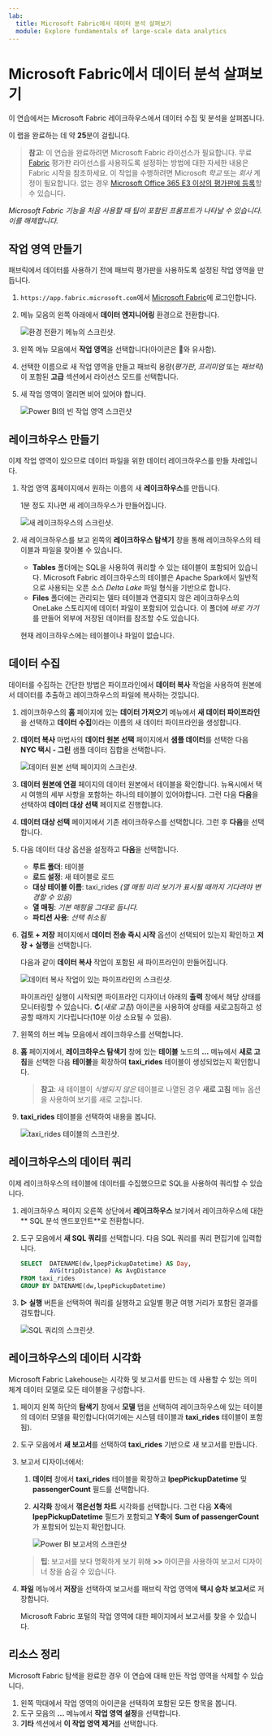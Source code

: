 ```yaml
---
lab:
  title: Microsoft Fabric에서 데이터 분석 살펴보기
  module: Explore fundamentals of large-scale data analytics
---
```


# Microsoft Fabric에서 데이터 분석 살펴보기

이 연습에서는 Microsoft Fabric 레이크하우스에서 데이터 수집 및 분석을 살펴봅니다.

이 랩을 완료하는 데 약 **25**분이 걸립니다.

> **참고**: 이 연습을 완료하려면 Microsoft Fabric 라이선스가 필요합니다. 무료 [Fabric](https://learn.microsoft.com/fabric/get-started/fabric-trial) 평가판 라이선스를 사용하도록 설정하는 방법에 대한 자세한 내용은 Fabric 시작을 참조하세요. 이 작업을 수행하려면 Microsoft *학교* 또는 *회사* 계정이 필요합니다. 없는 경우 [Microsoft Office 365 E3 이상의 평가판에 등록](https://www.microsoft.com/microsoft-365/business/compare-more-office-365-for-business-plans)할 수 있습니다.

*Microsoft Fabric 기능을 처음 사용할 때 팁이 포함된 프롬프트가 나타날 수 있습니다. 이를 해제합니다.*

## 작업 영역 만들기

패브릭에서 데이터를 사용하기 전에 패브릭 평가판을 사용하도록 설정된 작업 영역을 만듭니다.

1. `https://app.fabric.microsoft.com`에서 [Microsoft Fabric](https://app.fabric.microsoft.com)에 로그인합니다.
1. 메뉴 모음의 왼쪽 아래에서 **데이터 엔지니어링** 환경으로 전환합니다.

    ![환경 전환기 메뉴의 스크린샷.](./images/fabric-switcher.png)

1. 왼쪽 메뉴 모음에서 **작업 영역**을 선택합니다(아이콘은 와 유사함).
1. 선택한 이름으로 새 작업 영역을 만들고 패브릭 용량(*평가판*, *프리미엄* 또는 *패브릭*)이 포함된 **고급** 섹션에서 라이선스 모드를 선택합니다.
1. 새 작업 영역이 열리면 비어 있어야 합니다.

    ![Power BI의 빈 작업 영역 스크린샷](./images/new-workspace.png)

## 레이크하우스 만들기

이제 작업 영역이 있으므로 데이터 파일을 위한 데이터 레이크하우스를 만들 차례입니다.

1. 작업 영역 홈페이지에서 원하는 이름의 새 **레이크하우스**를 만듭니다.

    1분 정도 지나면 새 레이크하우스가 만들어집니다.

    ![새 레이크하우스의 스크린샷.](./images/new-lakehouse.png)

1. 새 레이크하우스를 보고 왼쪽의 **레이크하우스 탐색기** 창을 통해 레이크하우스의 테이블과 파일을 찾아볼 수 있습니다.
    - **Tables** 폴더에는 SQL을 사용하여 쿼리할 수 있는 테이블이 포함되어 있습니다. Microsoft Fabric 레이크하우스의 테이블은 Apache Spark에서 일반적으로 사용되는 오픈 소스 *Delta Lake* 파일 형식을 기반으로 합니다.
    - **Files** 폴더에는 관리되는 델타 테이블과 연결되지 않은 레이크하우스의 OneLake 스토리지에 데이터 파일이 포함되어 있습니다. 이 폴더에 *바로 가기*를 만들어 외부에 저장된 데이터를 참조할 수도 있습니다.

    현재 레이크하우스에는 테이블이나 파일이 없습니다.

## 데이터 수집

데이터를 수집하는 간단한 방법은 파이프라인에서 **데이터 복사** 작업을 사용하여 원본에서 데이터를 추출하고 레이크하우스의 파일에 복사하는 것입니다.

1. 레이크하우스의 **홈** 페이지에 있는 **데이터 가져오기** 메뉴에서 **새 데이터 파이프라인**을 선택하고 **데이터 수집**이라는 이름의 새 데이터 파이프라인을 생성합니다.
1. **데이터 복사** 마법사의 **데이터 원본 선택** 페이지에서 **샘플 데이터**를 선택한 다음 **NYC 택시 - 그린** 샘플 데이터 집합을 선택합니다.

    ![데이터 원본 선택 페이지의 스크린샷.](./images/choose-data-source.png)

1. **데이터 원본에 연결** 페이지의 데이터 원본에서 테이블을 확인합니다. 뉴욕시에서 택시 여행의 세부 사항을 포함하는 하나의 테이블이 있어야합니다. 그런 다음 **다음**을 선택하여 **데이터 대상 선택** 페이지로 진행합니다.
1. **데이터 대상 선택** 페이지에서 기존 레이크하우스를 선택합니다. 그런 후 **다음**을 선택합니다.
1. 다음 데이터 대상 옵션을 설정하고 **다음**을 선택합니다.
    - **루트 폴더**: 테이블
    - **로드 설정**: 새 테이블로 로드
    - **대상 테이블 이름**: taxi_rides *(열 매핑 미리 보기가 표시될 때까지 기다려야 변경할 수 있음)*
    - **열 매핑**: *기본 매핑을 그대로 둡니다.*
    - **파티션 사용**: *선택 취소됨*
1. **검토 + 저장** 페이지에서 **데이터 전송 즉시 시작** 옵션이 선택되어 있는지 확인하고 **저장 + 실행**을 선택합니다.

    다음과 같이 **데이터 복사** 작업이 포함된 새 파이프라인이 만들어집니다.

    ![데이터 복사 작업이 있는 파이프라인의 스크린샷.](./images/copy-data-pipeline.png)

    파이프라인 실행이 시작되면 파이프라인 디자이너 아래의 **출력** 창에서 해당 상태를 모니터링할 수 있습니다. **&#8635;**(*새로 고침*) 아이콘을 사용하여 상태를 새로고침하고 성공할 때까지 기다립니다(10분 이상 소요될 수 있음).

1. 왼쪽의 허브 메뉴 모음에서 레이크하우스를 선택합니다.
1. **홈** 페이지에서, **레이크하우스 탐색기** 창에 있는 **테이블** 노드의 **…** 메뉴에서 **새로 고침**을 선택한 다음 **테이블**을 확장하여 **taxi_rides** 테이블이 생성되었는지 확인합니다.

    > **참고**: 새 테이블이 *식별되지 않은* 테이블로 나열된 경우 **새로 고침** 메뉴 옵션을 사용하여 보기를 새로 고칩니다.

1. **taxi_rides** 테이블을 선택하여 내용을 봅니다.

    ![taxi_rides 테이블의 스크린샷.](./images/dimProduct.png)

## 레이크하우스의 데이터 쿼리

이제 레이크하우스의 테이블에 데이터를 수집했으므로 SQL을 사용하여 쿼리할 수 있습니다.

1. 레이크하우스 페이지 오른쪽 상단에서 **레이크하우스** 보기에서 레이크하우스에 대한** SQL 분석 엔드포인트**로 전환합니다.

1. 도구 모음에서 **새 SQL 쿼리**를 선택합니다. 다음 SQL 쿼리를 쿼리 편집기에 입력합니다.

    ```sql
    SELECT  DATENAME(dw,lpepPickupDatetime) AS Day,
            AVG(tripDistance) As AvgDistance
    FROM taxi_rides
    GROUP BY DATENAME(dw,lpepPickupDatetime)
    ```

1. **&#9655; 실행** 버튼을 선택하여 쿼리를 실행하고 요일별 평균 여행 거리가 포함된 결과를 검토합니다.

    ![SQL 쿼리의 스크린샷.](./images/sql-query.png)

## 레이크하우스의 데이터 시각화

Microsoft Fabric Lakehouse는 시각화 및 보고서를 만드는 데 사용할 수 있는 의미 체계 데이터 모델로 모든 테이블을 구성합니다.

1. 페이지 왼쪽 하단의 **탐색기** 창에서 **모델** 탭을 선택하여 레이크하우스에 있는 테이블의 데이터 모델을 확인합니다(여기에는 시스템 테이블과 **taxi_rides** 테이블이 포함됨).
1. 도구 모음에서 **새 보고서**를 선택하여 **taxi_rides** 기반으로 새 보고서를 만듭니다.
1. 보고서 디자이너에서:
    1. **데이터** 창에서 **taxi_rides** 테이블을 확장하고 **lpepPickupDatetime** 및 **passengerCount** 필드를 선택합니다.
    1. **시각화** 창에서 **꺾은선형 차트** 시각화를 선택합니다. 그런 다음 **X축**에 **lpepPickupDatetime** 필드가 포함되고 **Y축**에 **Sum of passengerCount**가 포함되어 있는지 확인합니다.

        ![Power BI 보고서의 스크린샷](./images/fabric-report.png)

    > **팁**: 보고서를 보다 명확하게 보기 위해 **>>** 아이콘을 사용하여 보고서 디자이너 창을 숨길 수 있습니다.

1. **파일** 메뉴에서 **저장**을 선택하여 보고서를 패브릭 작업 영역에 **택시 승차 보고서**로 저장합니다.

    Microsoft Fabric 포털의 작업 영역에 대한 페이지에서 보고서를 찾을 수 있습니다.

## 리소스 정리

Microsoft Fabric 탐색을 완료한 경우 이 연습에 대해 만든 작업 영역을 삭제할 수 있습니다.

1. 왼쪽 막대에서 작업 영역의 아이콘을 선택하여 포함된 모든 항목을 봅니다.
2. 도구 모음의 **...** 메뉴에서 **작업 영역 설정**을 선택합니다.
3. **기타** 섹션에서 **이 작업 영역 제거**를 선택합니다.
